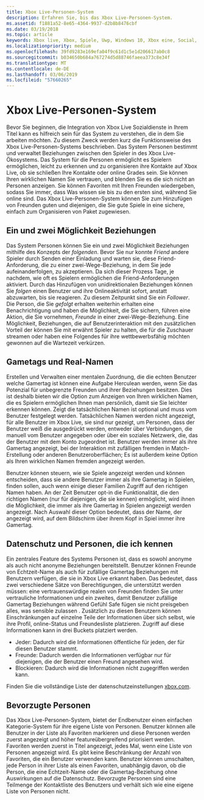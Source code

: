 ```yaml
---
title: Xbox Live-Personen-System
description: Erfahren Sie, bis das Xbox Live-Personen-System.
ms.assetid: f1881a52-8e65-4364-9937-d2b8b8476cbf
ms.date: 03/19/2018
ms.topic: article
keywords: Xbox live, Xbox, Spiele, Uwp, Windows 10, Xbox eine, Social, Personen System, Freunde
ms.localizationpriority: medium
ms.openlocfilehash: 39fd9283e169efa04f9c61d1c5e1d206617ab0c8
ms.sourcegitcommit: b034650b684a767274d5d88746faeea373c8e34f
ms.translationtype: MT
ms.contentlocale: de-DE
ms.lasthandoff: 03/06/2019
ms.locfileid: "57660265"
---
```

# <a name="xbox-live-people-system"></a>Xbox Live-Personen-System

Bevor Sie beginnen, die Integration von Xbox Live Sozialdienste in Ihrem Titel kann es hilfreich sein für das System zu verstehen, die in dem Sie arbeiten möchten. Zu diesem Zweck werden kurz die Funktionsweise des Xbox Live-Personen-Systems beschrieben. Das System Personen bestimmt und verwaltet Beziehungen zwischen den Spieler in des Xbox Live-Ökosystems. Das System für die Personen ermöglicht es Spielern ermöglichen, leicht zu erkennen und zu organisieren ihre Kontakte auf Xbox Live, ob sie schließen Ihre Kontakte oder online Grades sein. Sie können Ihren wirklichen Namen Sie vertrauen, und blenden Sie es die sich nicht an Personen anzeigen. Sie können Favoriten mit Ihren Freunden wiedergeben, sodass Sie immer, dass Was wissen sie bis zu den ersten sind, während Sie online sind. Das Xbox Live-Personen-System können Sie zum Hinzufügen von Freunden guten und diejenigen, die Sie gute Spiele in eine sichere, einfach zum Organisieren von Paket zugewiesen.

## <a name="one-and-two-way-relationships"></a>Ein und zwei Möglichkeit Beziehungen

Das System Personen können Sie ein und zwei Möglichkeit Beziehungen mithilfe des Konzepts der *folgenden*. Bevor Sie nur konnte *Friend* andere Spieler durch Senden einer Einladung und warten sie, diese Friend-Anforderung, die zu einer zwei-Wege-Beziehung, in dem Sie jede aufeinanderfolgen, zu akzeptieren. Da sich dieser Prozess Tage, je nachdem, wie oft es Spielern ermöglichen die Friend-Anforderungen aktiviert. Durch das Hinzufügen von unidirektionalen Beziehungen können Sie *folgen* einen Benutzer und ihre Onlineaktivität sofort, anstatt abzuwarten, bis sie reagieren. Zu diesem Zeitpunkt sind Sie ein *Follower*. Die Person, die Sie *gefolgt* erhalten weiterhin erhalten eine Benachrichtigung und haben die Möglichkeit, die Sie sichern, führen eine Aktion, die Sie vornehmen, *Freunde* in einer zwei-Wege-Beziehung. Eine Möglichkeit, Beziehungen, die auf Benutzerinteraktion mit den zusätzlichen Vorteil der können Sie mit erwähnt Spieler zu halten, die für die Zuschauer streamen oder haben eine Folgendes für ihre wettbewerbsfähig möchten gewonnen auf die Wartezeit verkürzen.

## <a name="gametags-and-real-names"></a>Gametags und Real-Namen

Erstellen und Verwalten einer mentalen Zuordnung, die die echten Benutzer welche Gamertag ist können eine Aufgabe Herculean werden, wenn Sie das Potenzial für unbegrenzte Freunden und ihrer Beziehungen besitzen. Dies ist deshalb bieten wir die Option zum Anzeigen von Ihren wirklichen Namen, die es Spielern ermöglichen Ihnen man persönlich, damit sie Sie leichter erkennen können. Zeigt die tatsächlichen Namen ist optional und muss vom Benutzer festgelegt werden. Tatsächlichen Namen werden nicht angezeigt, für alle Benutzer im Xbox Live, sie sind nur gezeigt, um Personen, dass der Benutzer weiß die ausgedrückt werden, entweder über Verbindungen, die manuell vom Benutzer angegeben oder über ein soziales Netzwerk, die, das der Benutzer mit dem Konto zugeordnet ist. Benutzer werden immer als ihre Gamertag angezeigt, bei der Interaktion mit zufälligen fremden in Match-Erstellung oder anderen Benutzeroberflächen; Es ist außerdem keine Option als Ihren wirklichen Namen fremden angezeigt werden.

Benutzer können steuern, wie sie Spiele angezeigt werden und können entscheiden, dass sie andere Benutzer immer als ihre Gamertag in Spielen, finden sollen, auch wenn einige dieser Familien Zugriff auf den richtigen Namen haben. An der Zeit Benutzer opt-in die Funktionalität, die den richtigen Namen (nur für diejenigen, die sie kennen) ermöglicht, wird ihnen die Möglichkeit, die immer als ihre Gamertag in Spielen angezeigt werden angezeigt. Nach Auswahl dieser Option bedeutet, dass der Name, der angezeigt wird, auf dem Bildschirm über ihrem Kopf in Spiel immer ihre Gamertag.

## <a name="privacy-and-people-i-know"></a>Datenschutz und Personen, die ich kennen

Ein zentrales Feature des Systems Personen ist, dass es sowohl anonyme als auch nicht anonyme Beziehungen bereitstellt. Benutzer können Freunde von Echtzeit-Name als auch für zufällige Gamertag Beziehungen mit Benutzern verfügen, die sie in Xbox Live erkannt haben. Das bedeutet, dass zwei verschiedene Sätze von Berechtigungen, die unterstützt werden müssen: eine vertrauenswürdige realen von Freunden finden Sie unter vertrauliche Informationen und ein zweites, damit Benutzer zufällige Gamertag Beziehungen während Gefühl Safe fügen sie nicht preisgeben alles, was sensible zulassen .
Zusätzlich zu diesen Benutzern können Einschränkungen auf einzelne Teile der Informationen über sich selbst, wie ihre Profil, online-Status und Freundesliste platzieren. Zugriff auf diese Informationen kann in drei Buckets platziert werden.

- Jeder: Dadurch wird die Informationen öffentliche für jeden, der für diesen Benutzer stammt.
- Freunde: Dadurch werden die Informationen verfügbar nur für diejenigen, die der Benutzer einen Freund angesehen wird.
- Blockieren: Dadurch wird die Informationen nicht zugegriffen werden kann.

Finden Sie die vollständige Liste der datenschutzeinstellungen [xbox.com](https://account.xbox.com/Settings).

## <a name="favorite-people"></a>Bevorzugte Personen

Das Xbox Live-Personen-System, bietet der Endbenutzer einen einfachen Kategorie-System für ihre eigene Liste von Personen. Benutzer können alle Benutzer in der Liste als Favoriten markieren und diese Personen werden zuerst angezeigt und höher featureübergreifend priorisiert werden. Favoriten werden zuerst in Titel angezeigt, jedes Mal, wenn eine Liste von Personen angezeigt wird. Es gibt keine Beschränkung der Anzahl von Favoriten, die ein Benutzer verwenden kann. Benutzer können umschalten, jede Person in ihrer Liste als einen Favoriten, unabhängig davon, ob die Person, die eine Echtzeit-Name oder die Gamertag-Beziehung ohne Auswirkungen auf die Datenschutz. Bevorzugte Personen sind eine Teilmenge der Kontaktliste des Benutzers und verhält sich wie eine eigene Liste von Personen nicht.